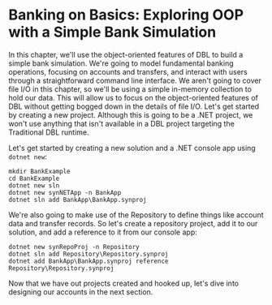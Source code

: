 # Banking on Basics: Exploring OOP with a Simple Bank Simulation
In this chapter, we'll use the object-oriented features of DBL to build a simple bank simulation. We're going to model fundamental banking operations, focusing on accounts and transfers, and interact with users through a straightforward command line interface. We aren't going to cover file I/O in this chapter, so we'll be using a simple in-memory collection to hold our data. This will allow us to focus on the object-oriented features of DBL without getting bogged down in the details of file I/O. Let's get started by creating a new project. Although this is going to be a .NET project, we won't use anything that isn't available in a DBL project targeting the Traditional DBL runtime. 

Let's get started by creating a new solution and a .NET console app using `dotnet new`:

```console
mkdir BankExample
cd BankExample
dotnet new sln
dotnet new synNETApp -n BankApp
dotnet sln add BankApp\BankApp.synproj
```

We're also going to make use of the Repository to define things like account data and transfer records. So let's create a repository project, add it to our solution, and add a reference to it from our console app:

```console
dotnet new synRepoProj -n Repository
dotnet sln add Repository\Repository.synproj
dotnet add BankApp\BankApp.synproj reference Repository\Repository.synproj
```

Now that we have out projects created and hooked up, let's dive into designing our accounts in the next section.
